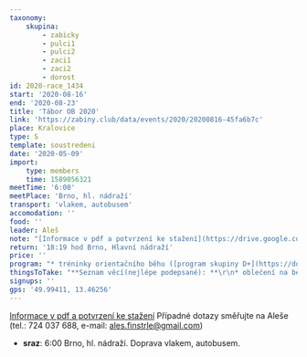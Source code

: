 ```yaml
---
taxonomy:
    skupina:
        - zabicky
        - pulci1
        - pulci2
        - zaci1
        - zaci2
        - dorost
id: 2020-race_1434
start: '2020-08-16'
end: '2020-08-23'
title: 'Tábor OB 2020'
link: 'https://zabiny.club/data/events/2020/20200816-45fa6b7c'
place: Kralovice
type: S
template: soustredeni
date: '2020-05-09'
import:
    type: members
    time: 1589056321
meetTime: '6:00'
meetPlace: 'Brno, hl. nádraží'
transport: 'vlakem, autobusem'
accomodation: ''
food: ''
leader: Aleš
note: "[Informace v pdf a potvrzení ke stažení](https://drive.google.com/drive/folders/1ZOIp_bIs-jAzLDr3OIRfBnsg5go6fTUc?usp=sharing)\r\nPřípadné dotazy na Aleš Finstrle (tel.: 724 037 688, e-mail: ales.finstrle@gmail.com)"
return: '18:19 hod Brno, Hlavní nádraží'
price: ''
program: "* tréninky orientačního běhu ([program skupiny D+](https://docs.google.com/spreadsheets/d/165VZLKDBnJsjGbmNKYqyDZ06g3NvAFmUyxD2oZYes2c/edit?usp=sharing))\r\n* hry\r\n* soutěže\r\n* koupání\r\n* výlet\r\n\r\n**Středeční výlet – 19. srpna 2020**\r\nVe středu 19. srpna máme připravený výlet. Pulci a Žáci I budou mít klasický pěší výlet. Žáci II a starší budou mít výlet formou splutí části řeky Berounky z Chrástu do Liblína. Pro výlet na lodi si vezměte oblečení do lodě, které rychle uschne. V případě teplého počasí – plavky, tričko, opalovací krém. V případě nepříznivého počasí nejlépe elasťáky, propocovák a vršek overalu nebo šusťákovou bundu + pláštěnka. Zatím to spíše vypadá na něco mezi podle předpovědi počasí."
thingsToTake: "**Seznam věcí(nejlépe podepsané): **\r\n* oblečení na běhání - tepláky nebo elasťáky (něco, co má dlouhé nohavice), běhací dres (dederon, kdo má), není vždy možnost věci rychle usušit, proto doporučujeme mít věci na běhání 3x\r\n* boty na běhání 2x\r\n* přezůvky do chaty (kroksy, sandály, ...)\r\n* trička s krátkým rukávem\r\n* trička s dlouhým rukávem\r\n* svetr/teplá mikina\r\n* obuv ven (pevné (skoro) nepromokavé boty na výlety a chození po lese)\r\n* ponožky a spodní prádlo (dle počtu dní, suchých ponožek není nikdy dost)\r\n* oblečení pro pobyt v budově (případně nouzově jako oblečení na běhání)\r\n* pyžamo, hygienické potřeby, opalovací krém, repelent\r\n* plavky, ručník\r\n* šátek, kšiltovka\r\n* větrovka/bunda\r\n\r\n**Běháme  a  chodíme  ven  za  každého  počasí,  proto  oblečení  přizpůsobte  počasí  (pokud  bude chladno, přidejte teplejší věci).**\r\n\r\n**Ostatní potřeby:**\r\n* staré převážně bílé triko na zničení (obarvení) – nutné pro hru\r\n* propiska, tužka\r\n* buzola (kdo má, kdo nemá, tomu půjčíme),\r\n* čip (kdo má, kdo nemá, tomu půjčíme)\r\n* fixy nebo pastelky – stačí barvy černá, hnědá, zelená, modrá, žlutá, červená\r\n* blok nebo sešit se čtverečkovaným papírem A5\r\n* izolepa, zavírací špendlíky\r\n* baterka s náhradními bateriemi, nebo čelovka (kdo má) – tradiční noční mapový trénink bude\r\n* knížka na čtení, karty, menší cestovní hry apod. \r\n\r\n**Na cestu:**\r\n* pláštěnka/nepromokavá větrovka\r\n* menší batůžek\r\n* láhev s pitím\r\n* větší svačina = nedělní oběd\r\n\r\n**Při odjezdu na tábor nebo při příjezdu do tábora odevzdáte:**\r\n* prohlášení o bezinfekčnosti (tiskopis ke stažení)\r\n* informace o zdravotním stavu (viz tiskopis)\r\n* kontakty na rodiče v době tábora\r\n* nezapomeňte  léky,  pokud  nějaké  užívá  dítě  pravidelně,  bude  o  tom  záznam  ve  zdravotní dokumentaci (domluvte se, zda si dítě bude léky brát samo nebo máme mít užívání léků pod kontrolou my)"
signups: ''
gps: '49.99411, 13.46256'
---
```


[Informace v pdf a potvrzení ke stažení](https://drive.google.com/drive/folders/1ZOIp\_bIs-jAzLDr3OIRfBnsg5go6fTUc?usp=sharing) 
Případné dotazy směřujte na Aleše (tel.: 724 037 688, e-mail: ales.finstrle@gmail.com)

*   **sraz**: 6:00 Brno, hl. nádraží. Doprava vlakem, autobusem.